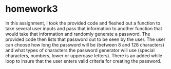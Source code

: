 # homework3
In this assignment, I took the provided code and fleshed out a function to take several user inputs and pass that information to another
function that would take that information and randomly generate a password. The provided code then lists that password out to 
be seen by the user. The user can choose how long the password will be (between 8 and 128 characters) and what types of characters the
password generator will use (special characters, numbers, lower or uppercase letters). There is an added while loop to insure that the
user enters valid criteria for creating the password.
